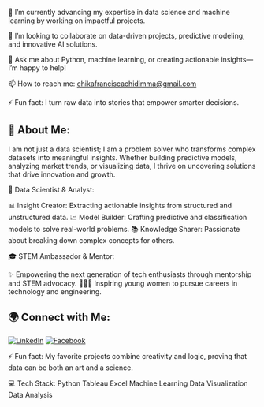 🔭 I’m currently advancing my expertise in data science and machine learning by working on impactful projects.

👯 I’m looking to collaborate on data-driven projects, predictive modeling, and innovative AI solutions.

💬 Ask me about Python, machine learning, or creating actionable insights—I’m happy to help!

📫 How to reach me: chikafranciscachidimma@gmail.com

⚡ Fun fact: I turn raw data into stories that empower smarter decisions.

**💫 About Me:** 
---
I am not just a data scientist; I am a problem solver who transforms complex datasets into meaningful insights. Whether building predictive models, analyzing market trends, or visualizing data, I thrive on uncovering solutions that drive innovation and growth.

🤖 Data Scientist & Analyst:

📊 Insight Creator: Extracting actionable insights from structured and unstructured data. 📈 Model Builder: Crafting predictive and classification models to solve real-world problems. 📚 Knowledge Sharer: Passionate about breaking down complex concepts for others.

🎓 STEM Ambassador & Mentor:

✨ Empowering the next generation of tech enthusiasts through mentorship and STEM advocacy. 👩🏽‍🏫 Inspiring young women to pursue careers in technology and engineering.

**🌍 Connect with Me:**
---
[![LinkedIn](https://upload.wikimedia.org/wikipedia/commons/0/01/LinkedIn_Logo_2023.png)](https://www.linkedin.com/in/chika-francisca-chidimma-659428203/)
[![Facebook](https://upload.wikimedia.org/wikipedia/commons/5/51/Facebook_f_logo_%282019%29.svg)](https://www.facebook.com/share/163jjSDmPZ/?mibextid=wwXIfr)



⚡ Fun fact: My favorite projects combine creativity and logic, proving that data can be both an art and a science.

💻 Tech Stack: Python Tableau Excel Machine Learning Data Visualization Data Analysis
